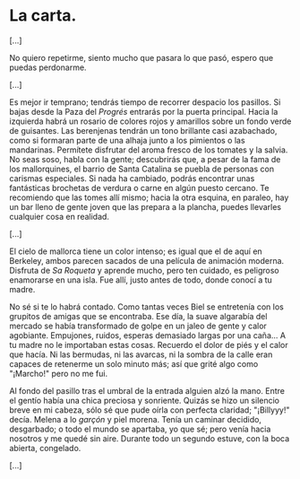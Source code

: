 # La carta. 

[...] 

No quiero repetirme, siento mucho que pasara lo que pasó, espero que puedas perdonarme. 

[...] 

Es mejor ir temprano; tendrás tiempo de recorrer despacio los pasillos. Si bajas desde la Paza del *Progrés* entrarás por la puerta principal. Hacia la izquierda habrá un rosario de colores rojos y amarillos sobre un fondo verde de guisantes. Las berenjenas tendrán un tono brillante casi azabachado, como si formaran parte de una alhaja junto a los pimientos o las mandarinas. Permítete disfrutar del aroma fresco de los tomates y la salvia. No seas soso, habla con la gente; descubrirás que, a pesar de la fama de los mallorquines, el barrio de Santa Catalina se puebla de personas con carismas especiales. Si nada ha cambiado, podrás encontrar unas fantásticas brochetas de verdura o carne en algún puesto cercano. Te recomiendo que las tomes allí mismo; hacia la otra esquina, en paraleo, hay un bar lleno de gente joven que las prepara a la plancha, puedes llevarles cualquier cosa en realidad.

[...] 

El cielo de mallorca tiene un color intenso; es igual que el de aquí en Berkeley, ambos parecen sacados de una película de animación moderna. Disfruta de *Sa Roqueta* y aprende mucho, pero ten cuidado, es peligroso enamorarse en una isla. Fue allí, justo antes de todo, donde conocí a tu madre. 

No sé si te lo habrá contado. Como tantas veces Biel se entretenía con los grupitos de amigas que se encontraba. Ese día, la suave algarabía del mercado se había transformado de golpe en un jaleo de gente y calor agobiante. Empujones, ruidos, esperas demasiado largas por una caña... A tu madre no le importaban estas cosas.  Recuerdo el dolor de piés y el calor que hacía. Ni las bermudas, ni las avarcas, ni la sombra de la calle eran capaces de retenerme un solo minuto más; así que grité algo como "¡Marcho!" pero no me fui. 

Al fondo del pasillo tras el umbral de la entrada alguien alzó la mano. Entre el gentío había una chica preciosa y sonriente. Quizás se hizo un silencio breve en mi cabeza, sólo sé que pude oírla con perfecta claridad; "¡Billyyy!" decía. Melena a lo *garçón* y piel morena. Tenía un caminar decidido, desgarbado; o todo el mundo se apartaba, yo que sé; pero venía hacia nosotros y me quedé sin aire. Durante todo un segundo estuve, con la boca abierta, congelado.

[...] 




